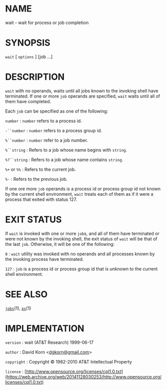 # NAME

wait - wait for process or job completion

# SYNOPSIS

`wait` \[ `options` \] \[job ...\]

# DESCRIPTION

`wait` with no operands, waits until all jobs known to the invoking
shell have terminated. If one or more `job` operands are specified,
`wait` waits until all of them have completed.

Each `job` can be specified as one of the following:

`number`
: `number` refers to a process id.

`-``number`
: `number` refers to a process group id.

`%``number`
: `number` refer to a job number.

`%``string`
: Refers to a job whose name begins with `string`.

`%?``string`
: Refers to a job whose name contains `string`.

`%+` or `%%`
: Refers to the current job.

`%-`
: Refers to the previous job.

If one ore more `job` operands is a process id or process group id not
known by the current shell environment, `wait` treats each of them as
if it were a process that exited with status 127.

# EXIT STATUS

If `wait` is invoked with one or more `job`s, and all of them have
terminated or were not known by the invoking shell, the exit status of
`wait` will be that of the last `job`. Otherwise, it will be one of
the following:

`0`
: `wait` utility was invoked with no operands and all processes
    known by the invoking process have terminated.

`127`
: `job` is a process id or process group id that is unknown to the
    current shell environment.

# SEE ALSO

[`jobs`](/web/20141128030253/http://www2.research.att.com/~astopen/man/man1/jobs.html)(1),
[`ps`](/web/20141128030253/http://www2.research.att.com/~astopen/man/man1/ps.html)(1)

# IMPLEMENTATION

`version`
: wait (AT&T Research) 1999-06-17

`author`
: David Korn
    &lt;[dgkorn@gmail.com](https://web.archive.org/web/20141128030253/mailto:dgkorn@gmail.com)&gt;

`copyright`
: Copyright © 1982-2010 AT&T Intellectual Property

`license`
: [http://www.opensource.org/licenses/cpl1.0.txt](https://web.archive.org/web/20141128030253/http://www.opensource.org/licenses/cpl1.0.txt)


